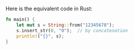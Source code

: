 Here is the equivalent code in Rust:

```rust
fn main() {
    let mut s = String::from("12345678");
    s.insert_str(0, "0");  // by concatenation
    println!("{}", s);
}
```
